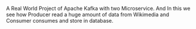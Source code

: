 A Real World Project of Apache Kafka with two Microservice. And In this we see how Producer read a huge amount of data from Wikimedia and Consumer consumes and store in database.
